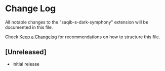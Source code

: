 # Change Log

All notable changes to the "saqib-s-dark-symphony" extension will be documented in this file.

Check [Keep a Changelog](http://keepachangelog.com/) for recommendations on how to structure this file.

## [Unreleased]

- Initial release
